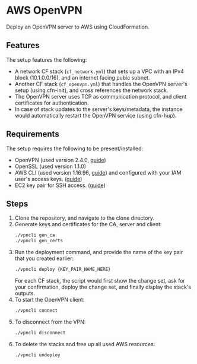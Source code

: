 # AWS OpenVPN

Deploy an OpenVPN server to AWS using CloudFormation.

## Features
The setup features the following:
* A network CF stack (`cf_network.yml`) that sets up a VPC with an IPv4 block (10.1.0.0/16), and an internet facing pubic subnet.
* Another CF stack (`cf_openvpn.yml`) that handles the OpenVPN server's setup (using cfn-init), and cross references the network stack.
* The OpenVPN server uses TCP as communication protocol, and client certificates for authentication.
* In case of stack updates to the server's keys/metadata, the instance would automatically restart the OpenVPN service (using cfn-hup).

## Requirements
The setup requires the following to be present/installed:
* OpenVPN (used version 2.4.0, [guide](https://openvpn.net/community-resources/installing-openvpn/))
* OpenSSL (used version 1.1.0)
* AWS CLI (used version 1.16.96, [guide](https://docs.aws.amazon.com/cli/latest/userguide/cli-chap-install.html)) 
and configured with your IAM user's access keys. ([guide](https://docs.aws.amazon.com/cli/latest/userguide/cli-chap-configure.html))
* EC2 key pair for SSH access. ([guide](https://docs.aws.amazon.com/AWSEC2/latest/UserGuide/ec2-key-pairs.html))

## Steps
1. Clone the repository, and navigate to the clone directory.
2. Generate keys and certificates for the CA, server and client:
   ```bash
   ./vpncli gen_ca
   ./vpncli gen_certs
   ```
3. Run the deployment command, and provide the name of the key pair that you created earlier:
   ```bash
   ./vpncli deploy {KEY_PAIR_NAME_HERE}
   ```
   For each CF stack, the script would first show the change set, ask for your confirmation, deploy the change set, and finally display the stack's outputs.
4. To start the OpenVPN client:
   ```bash
   ./vpncli connect
   ```
4. To disconnect from the VPN:
   ```bash
   ./vpncli disconnect
   ```
5. To delete the stacks and free up all used AWS resources:
   ```bash
   ./vpncli undeploy
   ```